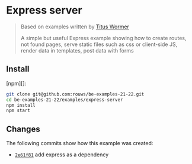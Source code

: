 # Express server

> Based on examples written by [Titus Wormer](http://wooorm.com)
> 
> A simple but useful Express example showing how to create routes, not found
> pages, serve static files such as css or client-side JS, render data in templates, 
> post data with forms


## Install

[npm][]:

```bash
git clone git@github.com:rouws/be-examples-21-22.git
cd be-examples-21-22/examples/express-server
npm install
npm start
```
## Changes

The following commits show how this example was created:

*   [`2e61f81`](https://github.com/rouws/be-examples-21-22/commit/560f753c940179ef24fab14767555856256ddbff)
    add express as a dependency
